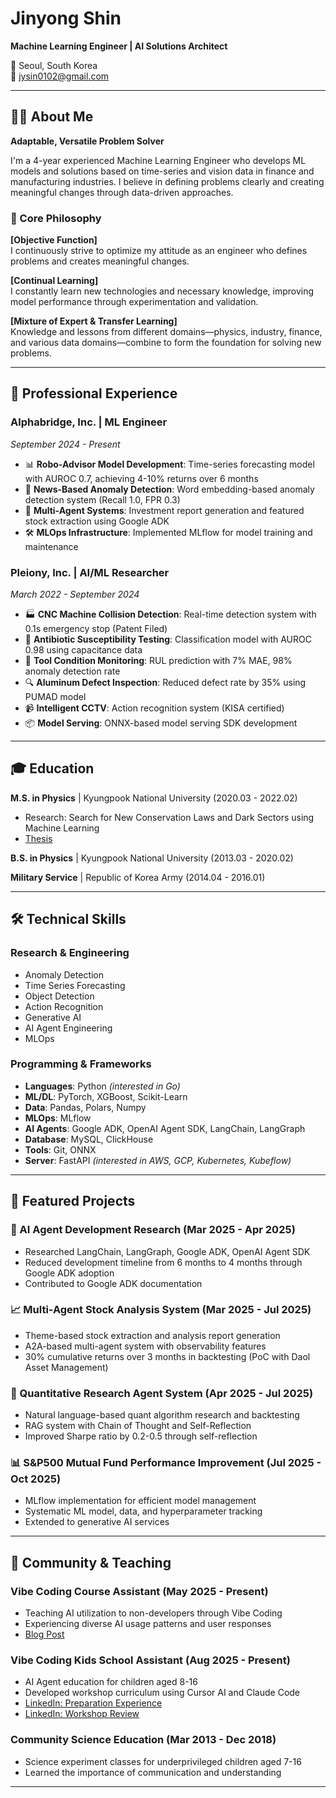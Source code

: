 # Jinyong Shin

**Machine Learning Engineer | AI Solutions Architect**

📍 Seoul, South Korea  
📧 jysin0102@gmail.com  

---

## 👨‍💻 About Me

**Adaptable, Versatile Problem Solver**

I'm a 4-year experienced Machine Learning Engineer who develops ML models and solutions based on time-series and vision data in finance and manufacturing industries. I believe in defining problems clearly and creating meaningful changes through data-driven approaches.

### 🎯 Core Philosophy

**[Objective Function]**  
I continuously strive to optimize my attitude as an engineer who defines problems and creates meaningful changes.

**[Continual Learning]**  
I constantly learn new technologies and necessary knowledge, improving model performance through experimentation and validation.

**[Mixture of Expert & Transfer Learning]**  
Knowledge and lessons from different domains—physics, industry, finance, and various data domains—combine to form the foundation for solving new problems.

---

## 💼 Professional Experience

### **Alphabridge, Inc.** | ML Engineer
*September 2024 - Present*

- 📊 **Robo-Advisor Model Development**: Time-series forecasting model with AUROC 0.7, achieving 4-10% returns over 6 months
- 📰 **News-Based Anomaly Detection**: Word embedding-based anomaly detection system (Recall 1.0, FPR 0.3)
- 🤖 **Multi-Agent Systems**: Investment report generation and featured stock extraction using Google ADK
- 🛠️ **MLOps Infrastructure**: Implemented MLflow for model training and maintenance

### **Pleiony, Inc.** | AI/ML Researcher
*March 2022 - September 2024*

- 🏭 **CNC Machine Collision Detection**: Real-time detection system with 0.1s emergency stop (Patent Filed)
- 🦠 **Antibiotic Susceptibility Testing**: Classification model with AUROC 0.98 using capacitance data
- 🔧 **Tool Condition Monitoring**: RUL prediction with 7% MAE, 98% anomaly detection rate
- 🔍 **Aluminum Defect Inspection**: Reduced defect rate by 35% using PUMAD model
- 📹 **Intelligent CCTV**: Action recognition system (KISA certified)
- 📦 **Model Serving**: ONNX-based model serving SDK development

---

## 🎓 Education

**M.S. in Physics** | Kyungpook National University (2020.03 - 2022.02)
- Research: Search for New Conservation Laws and Dark Sectors using Machine Learning
- [Thesis](https://dcollection.knu.ac.kr/srch/srchDetail/000000100656)

**B.S. in Physics** | Kyungpook National University (2013.03 - 2020.02)

**Military Service** | Republic of Korea Army (2014.04 - 2016.01)

---

## 🛠️ Technical Skills

### Research & Engineering
- Anomaly Detection
- Time Series Forecasting
- Object Detection
- Action Recognition
- Generative AI
- AI Agent Engineering
- MLOps

### Programming & Frameworks
- **Languages**: Python *(interested in Go)*
- **ML/DL**: PyTorch, XGBoost, Scikit-Learn
- **Data**: Pandas, Polars, Numpy
- **MLOps**: MLflow
- **AI Agents**: Google ADK, OpenAI Agent SDK, LangChain, LangGraph
- **Database**: MySQL, ClickHouse
- **Tools**: Git, ONNX
- **Server**: FastAPI *(interested in AWS, GCP, Kubernetes, Kubeflow)*

---

## 🚀 Featured Projects

### 🤖 AI Agent Development Research (Mar 2025 - Apr 2025)
- Researched LangChain, LangGraph, Google ADK, OpenAI Agent SDK
- Reduced development timeline from 6 months to 4 months through Google ADK adoption
- Contributed to Google ADK documentation

### 📈 Multi-Agent Stock Analysis System (Mar 2025 - Jul 2025)
- Theme-based stock extraction and analysis report generation
- A2A-based multi-agent system with observability features
- 30% cumulative returns over 3 months in backtesting (PoC with Daol Asset Management)

### 🔬 Quantitative Research Agent System (Apr 2025 - Jul 2025)
- Natural language-based quant algorithm research and backtesting
- RAG system with Chain of Thought and Self-Reflection
- Improved Sharpe ratio by 0.2-0.5 through self-reflection

### 📊 S&P500 Mutual Fund Performance Improvement (Jul 2025 - Oct 2025)
- MLflow implementation for efficient model management
- Systematic ML model, data, and hyperparameter tracking
- Extended to generative AI services

---

## 🌱 Community & Teaching

### Vibe Coding Course Assistant (May 2025 - Present)
- Teaching AI utilization to non-developers through Vibe Coding
- Experiencing diverse AI usage patterns and user responses
- [Blog Post](https://your-blog-post-link.com)

### Vibe Coding Kids School Assistant (Aug 2025 - Present)
- AI Agent education for children aged 8-16
- Developed workshop curriculum using Cursor AI and Claude Code
- [LinkedIn: Preparation Experience](https://linkedin-post-1.com)
- [LinkedIn: Workshop Review](https://linkedin-post-2.com)

### Community Science Education (Mar 2013 - Dec 2018)
- Science experiment classes for underprivileged children aged 7-16
- Learned the importance of communication and understanding

---

